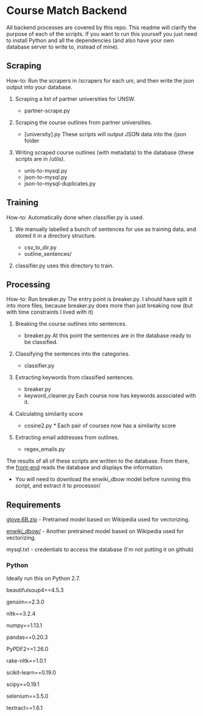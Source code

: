 # Course Match Backend

All backend processes are covered by this repo. This readme will clarify the purpose of each of the scripts.
If you want to run this yourself you just need to install Python and all the dependencies (and also have
your own database server to write to, instead of mine).


## Scraping
How-to: Run the scrapers in /scrapers for each uni, and then write the json output into your database.
1. Scraping a list of partner universities for UNSW.
	- partner-scrape.py

2. Scraping the course outlines from partner universities.
	- [university].py
	These scripts will output JSON data into the /json folder

3. Writing scraped course outlines (with metadata) to the database (these scripts are in /utils).
	- unis-to-mysql.py
	- json-to-mysql.py
	- json-to-mysql-duplicates.py


## Training
How-to: Automatically done when classifier.py is used.
1. We manually labelled a bunch of sentences for use as training data, and
stored it in a directory structure.
	- csv_to_dir.py
	- outline_sentences/

2. classifier.py uses this directory to train.


## Processing
How-to: Run breaker.py
The entry point is breaker.py. I should have split it into more files, because
breaker.py does more than just breaking now (but with time constraints I lived with it)

1. Breaking the course outlines into sentences.
	- breaker.py
  	At this point the sentences are in the database ready to be classified.

2. Classifying the sentences into the categories.
	- classifier.py

3. Extracting keywords from classified sentences.
	- breaker.py
	- keyword_cleaner.py
	Each course now has keywords associated with it.

4. Calculating similarity score
	- cosine2.py *
	Each pair of courses now has a similarity score

5. Extracting email addresses from outlines.
	- regex_emails.py

The results of all of these scripts are written to the database. From there, the [front-end](https://github.com/imjeremyhi/ExchangeCourseMatcher)
reads the database and displays the information.

* You will need to download the enwiki_dbow model before running this script, and extract it to processor/

## Requirements
[glove.6B.zip](https://nlp.stanford.edu/projects/glove/) - Pretrained model based on Wikipedia used for vectorizing.

[enwiki_dbow/](https://github.com/jhlau/doc2vec) - Another pretrained model based on Wikipedia used for vectorizing.

mysql.txt - credentials to access the database (I'm not putting it on github)

### Python
Ideally run this on Python 2.7.


beautifulsoup4==4.5.3

gensim==2.3.0

nltk==3.2.4

numpy==1.13.1

pandas==0.20.3

PyPDF2==1.26.0

rake-nltk==1.0.1

scikit-learn==0.19.0

scipy==0.19.1

selenium==3.5.0

textract==1.6.1




